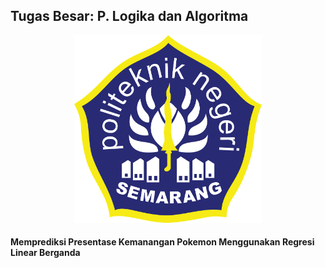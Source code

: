 ## Tugas Besar: P. Logika dan Algoritma

<p align="center">
    <img src="https://github.com/ardzz/dasar-pemrogaman-2/raw/master/images/logo-polines.png" alt="Logo Polines" width="300" height="300">
</p>

#### Memprediksi Presentase Kemanangan Pokemon Menggunakan Regresi Linear Berganda